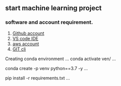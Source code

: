 ## start machine learning project

### software and account requirement.
 
1. [Github account](https://github.com)
2. [VS code IDE](https://code.visualstudio.com/download)
3. [aws account](https://aws.amazon.com/free)
4. [GIT cli](https://git-scm.com/downloads)

Creating conda environment
...
conda activate ven/
...

conda create -p venv python==3.7 -y
...

pip install -r requirements.txt
... 


